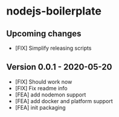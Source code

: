 # nodejs-boilerplate

## Upcoming changes
* [FIX] Simplify releasing scripts

## Version 0.0.1 - 2020-05-20
* [FIX] Should work now
* [FIX] Fix readme info
* [FEA] add nodemon support
* [FEA] add docker and platform support
* [FEA] init packaging
